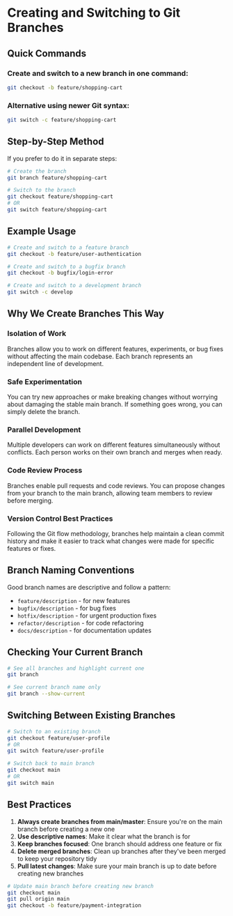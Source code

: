 # Creating and Switching to Git Branches

## Quick Commands

### Create and switch to a new branch in one command:
```bash
git checkout -b feature/shopping-cart
```

### Alternative using newer Git syntax:
```bash
git switch -c feature/shopping-cart
```

## Step-by-Step Method

If you prefer to do it in separate steps:

```bash
# Create the branch
git branch feature/shopping-cart

# Switch to the branch
git checkout feature/shopping-cart
# OR
git switch feature/shopping-cart
```

## Example Usage

```bash
# Create and switch to a feature branch
git checkout -b feature/user-authentication

# Create and switch to a bugfix branch
git checkout -b bugfix/login-error

# Create and switch to a development branch
git switch -c develop
```

## Why We Create Branches This Way

### Isolation of Work
Branches allow you to work on different features, experiments, or bug fixes without affecting the main codebase. Each branch represents an independent line of development.

### Safe Experimentation
You can try new approaches or make breaking changes without worrying about damaging the stable main branch. If something goes wrong, you can simply delete the branch.

### Parallel Development
Multiple developers can work on different features simultaneously without conflicts. Each person works on their own branch and merges when ready.

### Code Review Process
Branches enable pull requests and code reviews. You can propose changes from your branch to the main branch, allowing team members to review before merging.

### Version Control Best Practices
Following the Git flow methodology, branches help maintain a clean commit history and make it easier to track what changes were made for specific features or fixes.

## Branch Naming Conventions

Good branch names are descriptive and follow a pattern:

- `feature/description` - for new features
- `bugfix/description` - for bug fixes  
- `hotfix/description` - for urgent production fixes
- `refactor/description` - for code refactoring
- `docs/description` - for documentation updates

## Checking Your Current Branch

```bash
# See all branches and highlight current one
git branch

# See current branch name only
git branch --show-current
```

## Switching Between Existing Branches

```bash
# Switch to an existing branch
git checkout feature/user-profile
# OR
git switch feature/user-profile

# Switch back to main branch
git checkout main
# OR
git switch main
```

## Best Practices

1. **Always create branches from main/master**: Ensure you're on the main branch before creating a new one
2. **Use descriptive names**: Make it clear what the branch is for
3. **Keep branches focused**: One branch should address one feature or fix
4. **Delete merged branches**: Clean up branches after they've been merged to keep your repository tidy
5. **Pull latest changes**: Make sure your main branch is up to date before creating new branches

```bash
# Update main branch before creating new branch
git checkout main
git pull origin main
git checkout -b feature/payment-integration
```